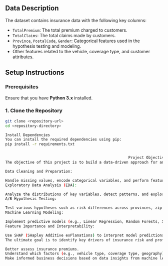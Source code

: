 


## Data Description

The dataset contains insurance data with the following key columns:
- `TotalPremium`: The total premium charged to customers.
- `TotalClaims`: The total claims made by customers.
- `Province`, `PostalCode`, `Gender`: Categorical features used in the hypothesis testing and modeling.
- Other features related to the vehicle, coverage type, and customer attributes.

## Setup Instructions

### Prerequisites

Ensure that you have **Python 3.x** installed.

### 1. Clone the Repository

```bash
git clone <repository-url>
cd <repository-directory>

Install Dependencies
You can install the required dependencies using pip:
pip install -r requirements.txt


                                                       Project Objective:
The objective of this project is to build a data-driven approach for analyzing and predicting insurance risks and profit margins using a dataset containing customer, vehicle, and insurance-related information. The project involves several key tasks:

Data Cleaning and Preparation:

Handle missing values, encode categorical variables, and perform feature engineering to enhance the predictive power of the models.
Exploratory Data Analysis (EDA):

Analyze the distributions of key variables, detect patterns, and explore relationships between different features (e.g., TotalPremium, TotalClaims, Zip Codes, Provinces, Gender).
A/B Hypothesis Testing:

Test various hypotheses such as risk differences across provinces, zip codes, and gender using statistical tests like t-tests and chi-squared tests.
Machine Learning Modeling:

Implement predictive models (e.g., Linear Regression, Random Forests, XGBoost) to predict TotalPremium and TotalClaims, and evaluate model performance using metrics such as MAE, MSE, and R-squared.
Feature Importance and Interpretability:

Use SHAP (SHapley Additive exPlanations) to interpret model predictions and analyze which features have the most influence on outcomes such as insurance risk and profit margin.
The ultimate goal is to identify key drivers of insurance risk and profit, allowing insurers to:

Better assess insurance premiums.
Understand which factors (e.g., vehicle type, coverage type, geography) influence risk and profit.
Make informed business decisions based on data insights from machine learning models.